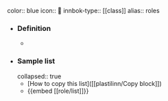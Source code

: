 color:: blue
icon:: 🎩
innbok-type:: [[class]]
alias:: roles

- ### Definition 
  - 
- ### Sample list
  collapsed:: true
  - [How to copy this list]([[plastilinn/Copy block]])
  - {{embed [[role/list]]}}



